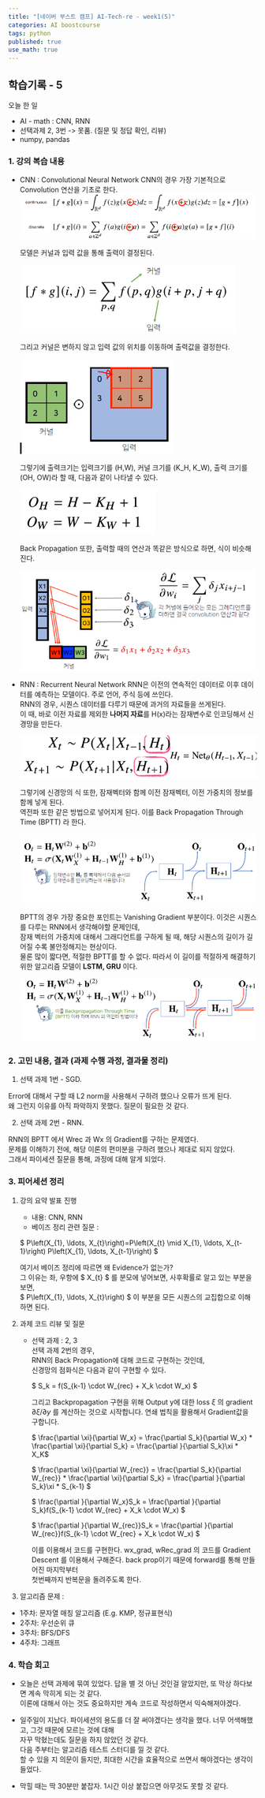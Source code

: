 ```yaml
---
title: "[네이버 부스트 캠프] AI-Tech-re - week1(5)"
categories: AI boostcourse
tags: python
published: true
use_math: true
---
```


## 학습기록 - 5

오늘 한 일

- AI - math : CNN, RNN
- 선택과제 2, 3번 -> 못품. (질문 및 정답 확인, 리뷰)
- numpy, pandas

### 1. 강의 복습 내용

- CNN : Convolutional Neural Network
  CNN의 경우 가장 기본적으로 Convolution 연산을 기초로 한다.  
  ![s1](/assets/images/AI-Images/img4.PNG)

  모델은 커널과 입력 값을 통해 출력이 결정된다.  

  ![s2](/assets/images/AI-Images/img5.PNG)

  그리고 커널은 변하지 않고 입력 값의 위치를 이동하며 출력값을 결정한다.  

  ![s3](/assets/images/AI-Images/img6.PNG)

  그렇기에 출력크기는 입력크기를 (H,W), 커널 크기를 (K_H, K_W), 출력 크기를 (OH, OW)라 할 때, 다음과 같이 나타낼 수 있다.  

  ![s4](/assets/images/AI-Images/img7.PNG)

  Back Propagation 또한, 출력할 때의 연산과 똑같은 방식으로 하면, 식이 비슷해진다.  

  ![s5](/assets/images/AI-Images/img8.PNG)

- RNN : Recurrent Neural Network
  RNN은 이전의 연속적인 데이터로 이후 데이터를 예측하는 모델이다. 주로 언어, 주식 등에 쓰인다.  
  RNN의 경우, 시퀀스 데이터를 다루기 때문에 과거의 자료들을 쓰게된다.  
  이 때, 바로 이전 자료를 제외한 **나머지 자료**를 H(x)라는 잠재변수로 인코딩해서 신경망을 만든다.

  ![s6](/assets/images/AI-Images/img9.PNG)

  그렇기에 신경망의 식 또한, 잠재벡터와 함께 이전 잠재벡터, 이전 가중치의 정보를 함께 넣게 된다.  
  역전파 또한 같은 방법으로 넣어지게 된다. 이를 Back Propagation Through Time (BPTT) 라 한다.

  ![s7](/assets/images/AI-Images/img10.PNG)

  BPTT의 경우 가장 중요한 포인트는 Vanishing Gradient 부분이다. 이것은 시퀀스를 다루는 RNN에서 생각해야할 문제인데,  
  잠재 벡터의 가중치에 대해서 그래디언트를 구하게 될 때, 해당 시퀀스의 길이가 길어질 수록 불안정해지는 현상이다.  
  물론 많이 짧다면, 적절한 BPTT를 할 수 없다. 따라서 이 길이를 적절하게 해결하기 위한 알고리즘 모델이 **LSTM, GRU** 이다.

  ![s8](/assets/images/AI-Images/img11.PNG)



### 2. 고민 내용, 결과 (과제 수행 과정, 결과물 정리)

1. 선택 과제 1번 - SGD.

Error에 대해서 구할 때 L2 norm을 사용해서 구하려 했으나 오류가 뜨게 된다.  
왜 그런지 이유를 아직 파악하지 못했다. 질문이 필요한 것 같다.  

2. 선택 과제 2번 - RNN.

RNN의 BPTT 에서 Wrec 과 Wx 의 Gradient를 구하는 문제였다.  
문제를 이해하기 전에, 해당 이론의 편미분을 구하려 했으나 제대로 되지 않았다.  
그래서 파이세션 질문을 통해, 과정에 대해 알게 되었다.  

### 3. 피어세션 정리

1. 강의 요약 발표 진행
    - 내용: CNN, RNN
    - 베이즈 정리 관련 질문 :

    $ P\left(X_{1}, \ldots, X_{t}\right)=P\left(X_{t} \mid X_{1}, \ldots, X_{t-1}\right) P\left(X_{1}, \ldots, X_{t-1}\right) $

    여기서 베이즈 정리에 따르면 왜 Evidence가 없는가?  
    그 이유는 좌, 우항에 $ X_{t} $ 를 분모에 넣어보면, 사후확률로 알고 있는 부분을 보면,  
    $ P\left(X_{1}, \ldots, X_{t}\right) $ 이 부분을 모든 시퀀스의 교집합으로 이해하면 된다.  

2. 과제 코드 리뷰 및 질문
    - 선택 과제 : 2, 3  
      선택 과제 2번의 경우,  
      RNN의 Back Propagation에 대해 코드로 구현하는 것인데,  
      신경망의 점화식은 다음과 같이 구현할 수 있다.

      $ S_k = f(S_{k-1} \cdot W_{rec} + X_k \cdot W_x) $

      그리고 Backpropagation 구현을 위해 Output y에 대한 loss $\xi$ 의 gradient $\partial \xi / \partial y$ 를 계산하는 것으로 시작합니다.
      연쇄 법칙을 활용해서 Gradient값을 구합니다.  

      $ \frac{\partial \xi}{\partial W_x} = \frac{\partial S_k}{\partial W_x} * \frac{\partial \xi}{\partial S_k} = \frac{\partial }{\partial S_k}\xi * X_K$

      $ \frac{\partial \xi}{\partial W_{rec}} = \frac{\partial S_k}{\partial W_{rec}} * \frac{\partial \xi}{\partial S_k} = \frac{\partial }{\partial S_k}\xi * S_{k-1} $

      $ \frac{\partial }{\partial W_x}S_k = \frac{\partial }{\partial S_k}f(S_{k-1} \cdot W_{rec} + X_k \cdot W_x) $

      $ \frac{\partial }{\partial W_{rec}}S_k = \frac{\partial }{\partial W_{rec}}f(S_{k-1} \cdot W_{rec} + X_k \cdot W_x) $

      이를 이용해서 코드를 구현한다.  wx_grad,  wRec_grad 의 코드를 Gradient Descent 를 이용해서 구해준다. back prop이기 때문에 forward를 통해 만들어진 마지막부터  
      첫번째까지 반복문을 돌려주도록 한다.  

3. 알고리즘 문제 :

  - 1주차: 문자열 매칭 알고리즘 (E.g. KMP, 정규표현식)
  - 2주차: 우선순위 큐
  - 3주차: BFS/DFS
  - 4주차: 그래프

### 4. 학습 회고

- 오늘은 선택 과제에 묶여 있었다. 답을 별 것 아닌 것인걸 알았지만, 또 막상 하다보면 계속 막히게 되는 것 같다.  
  이론에 대해서 아는 것도 중요하지만 계속 코드로 작성하면서 익숙해져야겠다.

- 일주일이 지났다. 파이세션의 용도를 더 잘 써야겠다는 생각을 했다. 너무 어색해했고, 그것 때문에 모르는 것에 대해  
  자꾸 막혔는데도 질문을 하지 않았던 것 같다.  
  다음 주부터는 알고리즘 테스트 스터디를 낄 것 같다.  
  할 수 있을 지 의문이 들지만, 최대한 시간을 효율적으로 쓰면서 해야겠다는 생각이 들었다.  
  
- 막힐 때는 딱 30분만 붙잡자. 1시간 이상 붙잡으면 아무것도 못할 것 같다.